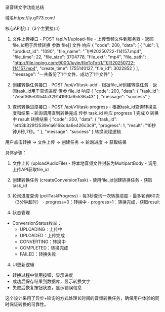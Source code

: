  录音转文字功能总结

域名https://ly.gl173.com/

  核心API接口（3个主要接口）

  1. 文件上传接口 - POST /api/v1/upload-file
    - 上传音频文件到服务器
    - 返回file_id用于后续转换
参数
file[] 文件
响应
{
    "code": 200,
    "data": [
        {
            "uid": 1,
            "product_id": "1090",
            "file_name": "飞书20250722-114157.mp4",
            "file_time": 22,
            "file_size": 3704778,
            "file_ext": "mp4",
            "file_path": "http://file.inping.com:9000/luyin/fileToTxt/1/飞书20250722-114157.mp4",
            "create_time": 1755140127,
            "file_id": 3022852
        }
    ],
    "message": "一共备份了1个文件，成功了1个文件"
}

  2. 创建转换任务接口 - POST /api/v1/task-add
    - 根据file_id创建转换任务
    - 返回task_id用于查询进度
传参
file_id
响应
{
    "code": 200,
    "data": {
        "task_id": "7e5df68e00b4fa3291419f0a65536a43"
    },
    "message": "success"
}
  3. 查询转换进度接口 - POST /api/v1/task-progress
    - 根据task_id查询转换进度和结果
    - 轮询调用直到转换完成
传参
task_id
响应 progress 1 完成 0 转换中 result 转换结果
{
    "code": 200,
    "data": {
        "task_id": "ef43b329f2539e1a6168c4a6e426c3c9",
        "progress": 1,
        "result": "10秒钟,6秒,7秒。"
    },
    "message": "success"
}
  转换流程逻辑

  用户点击转换 → 文件上传 → 创建任务 → 轮询进度 → 获取结果

  具体步骤：

  1. 文件上传 (uploadAudioFile)
    - 将本地音频文件封装为MultipartBody
    - 调用上传API获取file_id
  2. 创建转换任务 (createConversionTask)
    - 使用file_id创建转换任务
    - 获取task_id
  3. 轮询进度查询 (pollTaskProgress)
    - 每3秒查询一次转换进度
    - 最多轮询60次（3分钟超时）
    - progress=0：转换中
    - progress=1：转换完成，获取result

  3. 状态管理

  - ConversionStatus枚举：
    - UPLOADING：上传中
    - UPLOADED：上传完成
    - CONVERTING：转换中
    - COMPLETED：转换完成
    - FAILED：转换失败

  4. UI更新逻辑

  - 转换过程中禁用按钮，显示进度
  - 成功后保存结果到数据库，显示转换文字
  - 失败后恢复按钮状态，显示错误信息


  这个设计采用了异步+轮询的方式处理长时间的音频转换任务，确保用户体验的同时保证转换的可靠性。